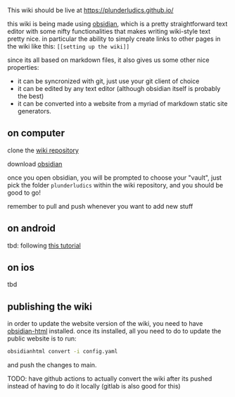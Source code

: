 This wiki should be live at https://plunderludics.github.io/

this wiki is being made using [obsidian](https://obsidian.md/), which is a pretty straightforward text editor with some nifty functionalities that makes writing wiki-style text pretty nice. in particular the ability to simply create links to other pages in the wiki like this: `[[setting up the wiki]]`

since its all based on markdown files, it also gives us some other nice properties:
- it can be syncronized with git, just use your git client of choice
- it can be edited by any text editor (although obsidian itself is probably the best)
- it can be converted into a website from a myriad of markdown static site generators.

## on computer

clone the [wiki repository](https://github.com/plunderludics/wiki)

download [obsidian](https://obsidian.md/)

once you open obsidian, you will be prompted to choose your "vault", just pick the folder `plunderludics` within the wiki repository, and you should be good to go! 

remember to pull and push whenever you want to add new stuff

## on android
tbd: following [this tutorial](https://lucidhacker.substack.com/p/setting-up-git-syncing-for-obsidian)

## on ios
tbd

## publishing the wiki

in order to update the website version of the wiki, you need to have [obsidian-html](https://obsidian-html.github.io/) installed. once its installed, all you need to do to update the public website is to run:

```bash
obsidianhtml convert -i config.yaml
```

and push the changes to main.

TODO: have github actions to actually convert the wiki after its pushed instead of having to do it locally (gitlab is also good for this)

